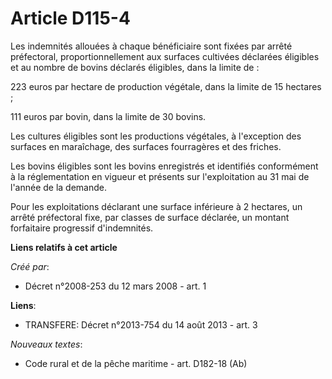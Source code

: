 # Article D115-4

Les indemnités allouées à chaque bénéficiaire sont fixées par arrêté préfectoral, proportionnellement aux surfaces cultivées
déclarées éligibles et au nombre de bovins déclarés éligibles, dans la limite de : 

223 euros par hectare de production végétale, dans la limite de 15 hectares ; 

111 euros par bovin, dans la limite de 30 bovins. 

Les cultures éligibles sont les productions végétales, à l'exception des surfaces en maraîchage, des surfaces fourragères et
des friches. 

Les bovins éligibles sont les bovins enregistrés et identifiés conformément à la réglementation en vigueur et présents sur
l'exploitation au 31 mai de l'année de la demande. 

Pour les exploitations déclarant une surface inférieure à 2 hectares, un arrêté préfectoral fixe, par classes de surface
déclarée, un montant forfaitaire progressif d'indemnités.

**Liens relatifs à cet article**

_Créé par_:

  - Décret n°2008-253 du 12 mars 2008 - art. 1

**Liens**:

  - TRANSFERE: Décret n°2013-754 du 14 août 2013 - art. 3

_Nouveaux textes_:

  - Code rural et de la pêche maritime - art. D182-18 (Ab)
